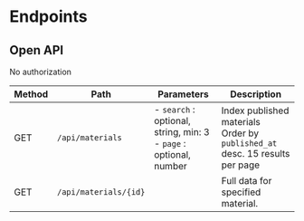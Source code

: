 # Endpoints

## Open API

No authorization


| Method | Path                  | Parameters                                                              | Description                                                                      |
|--------|-----------------------|-------------------------------------------------------------------------|----------------------------------------------------------------------------------|
| GET    | `/api/materials`      | - `search` : optional, string, min: 3 <br />- `page` : optional, number | Index published materials <br> Order by `published_at` desc. 15 results per page |
| GET    | `/api/materials/{id}` |                                                                         | Full data for specified material.                                                |

